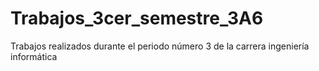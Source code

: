 # Trabajos_3cer_semestre_3A6
Trabajos realizados durante el periodo número 3 de la carrera ingeniería informática

